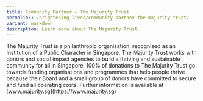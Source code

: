 ```yaml
---
title: Community Partner – The Majurity Trust
permalink: /brightening-lives/community-partner-the-majurity-trust/
variant: markdown
description: Learn more about The Majurity Trust.
---
```

The Majurity Trust is a philanthropic organisation, recognised as an Institution of a Public Character in Singapore. The Majurity Trust works with donors and social impact agencies to build a thriving and sustainable community for all in Singapore. 100% of donations to The Majurity Trust go towards funding organisations and programmes that help people thrive because their Board and a small group of donors have committed to secure and fund all operating costs. Further information is available at [www.majurity.sg](https://www.majurity.sg)